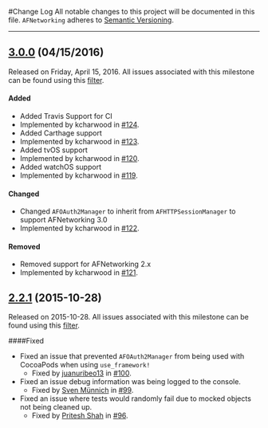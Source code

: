 #Change Log
All notable changes to this project will be documented in this file.
`AFNetworking` adheres to [Semantic Versioning](http://semver.org/).

--- 

## [3.0.0](https://github.com/AFNetworking/AFOAuth2Manager/releases/tag/3.0.0) (04/15/2016)
Released on Friday, April 15, 2016. All issues associated with this milestone can be found using this [filter](https://github.com/AFNetworking/AFOAuth2Manager/issues?q=milestone%3A3.0.0+is%3Aclosed).

#### Added
* Added Travis Support for CI
 * Implemented by kcharwood in [#124](https://github.com/AFNetworking/AFOAuth2Manager/issues/124).
* Added Carthage support
 * Implemented by kcharwood in [#123](https://github.com/AFNetworking/AFOAuth2Manager/issues/123).
* Added tvOS support
 * Implemented by kcharwood in [#120](https://github.com/AFNetworking/AFOAuth2Manager/issues/120).
* Added watchOS support
 * Implemented by kcharwood in [#119](https://github.com/AFNetworking/AFOAuth2Manager/issues/119).

#### Changed
* Changed `AFOAuth2Manager` to inherit from `AFHTTPSessionManager` to support AFNetworking 3.0 
 * Implemented by kcharwood in [#122](https://github.com/AFNetworking/AFOAuth2Manager/issues/122).

#### Removed
* Removed support for AFNetworking 2.x
 * Implemented by kcharwood in [#121](https://github.com/AFNetworking/AFOAuth2Manager/issues/121).


## [2.2.1](https://github.com/AFNetworking/AFOAuth2Manager/releases/tag/2.2.1) (2015-10-28)
Released on 2015-10-28. All issues associated with this milestone can be found using this [filter](https://github.com/AFNetworking/AFOAuth2Manager/milestones/2.2.1).
	
####Fixed

* Fixed an issue that prevented `AFOAuth2Manager` from being used with CocoaPods when using `use_framework!`
	* Fixed by [juanuribeo13](https://github.com/juanuribeo13) in [#100](https://github.com/AFNetworking/AFOAuth2Manager/pull/100).
* Fixed an issue debug information was being logged to the console.
	* Fixed by [Sven Münnich](https://github.com/svenmuennich) in [#99](https://github.com/AFNetworking/AFOAuth2Manager/pull/99).
* Fixed an issue where tests would randomly fail due to mocked objects not being cleaned up.
	* Fixed by [Pritesh Shah](https://github.com/priteshshah1983) in [#96](https://github.com/AFNetworking/AFOAuth2Manager/pull/96).